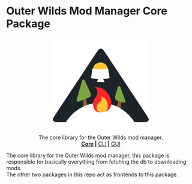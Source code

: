 <!-- markdownlint-disable MD030 MD033 -->

# Outer Wilds Mod Manager Core Package

<p align="center">
<a href="https://github.com/Bwc9876/ow-mod-man"><img src="https://raw.githubusercontent.com/Bwc9876/ow-mod-man/main/owmods_gui/frontend/src/assets/images/logo.png" alt="OWMM Logo"/></a><br/>
The core library for the Outer Wilds mod manager.<br/>
<a href="https://github.com/Bwc9876/ow-mod-man/tree/dev/owmods_core"><b>Core</b></a><b> |</b>
<a href="https://github.com/Bwc9876/ow-mod-man/tree/dev/owmods_cli">CLI</a><b> |</b>
<a href="https://github.com/Bwc9876/ow-mod-man/tree/dev/owmods_gui">GUI</a>
</p>

The core library for the Outer Wilds mod manager, this package is responsible for basically everything from fetching the db to downloading mods.  
The other two packages in this repo act as frontends to this package.
